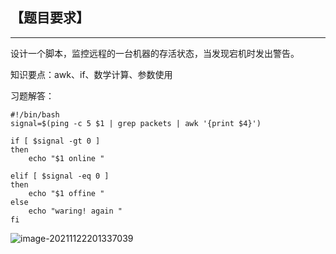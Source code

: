 ## 【题目要求】

------

设计一个脚本，监控远程的一台机器的存活状态，当发现宕机时发出警告。

知识要点：awk、if、数学计算、参数使用

习题解答：

```
#!/bin/bash 
signal=$(ping -c 5 $1 | grep packets | awk '{print $4}')

if [ $signal -gt 0 ]
then 
	echo "$1 online "

elif [ $signal -eq 0 ]
then
	echo "$1 offine "
else
	echo "waring! again "
fi
```



![image-20211122201337039](../images/image-20211122201337039.png)













